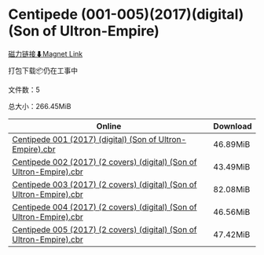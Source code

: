 # Centipede (001-005)(2017)(digital)(Son of Ultron-Empire)

[磁力链接⬇Magnet Link](magnet:?xt=urn:btih:77fda751fe03862db7bd52722a5f2432d5908695&dn=Centipede%20%28001-005%29%282017%29%28digital%29%28Son%20of%20Ultron-Empire%29)

打包下载📦仍在工事中

文件数：5

总大小：266.45MiB

Online | Download
--- | ---
[Centipede 001 (2017) (digital) (Son of Ultron-Empire).cbr](https://github.com/alicewish/markdown/blob/master/comic/Centipede-001-2017-digital-Son-of-Ultron-Empire-cbr.md) | 46.89MiB
[Centipede 002 (2017) (2 covers) (digital) (Son of Ultron-Empire).cbr](https://github.com/alicewish/markdown/blob/master/comic/Centipede-002-2017-2-covers-digital-Son-of-Ultron-Empire-cbr.md) | 43.49MiB
[Centipede 003 (2017) (2 covers) (digital) (Son of Ultron-Empire).cbr](https://github.com/alicewish/markdown/blob/master/comic/Centipede-003-2017-2-covers-digital-Son-of-Ultron-Empire-cbr.md) | 82.08MiB
[Centipede 004 (2017) (2 covers) (digital) (Son of Ultron-Empire).cbr](https://github.com/alicewish/markdown/blob/master/comic/Centipede-004-2017-2-covers-digital-Son-of-Ultron-Empire-cbr.md) | 46.56MiB
[Centipede 005 (2017) (2 covers) (digital) (Son of Ultron-Empire).cbr](https://github.com/alicewish/markdown/blob/master/comic/Centipede-005-2017-2-covers-digital-Son-of-Ultron-Empire-cbr.md) | 47.42MiB